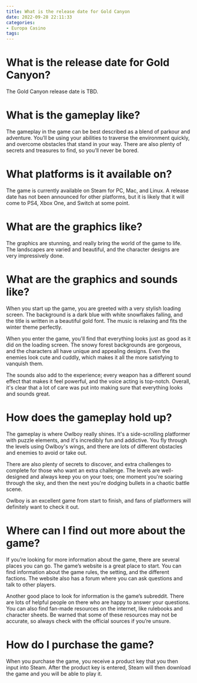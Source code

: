 ```yaml
---
title: What is the release date for Gold Canyon
date: 2022-09-28 22:11:33
categories:
- Europa Casino
tags:
---
```



#  What is the release date for Gold Canyon?

The Gold Canyon release date is TBD.

#  What is the gameplay like?

The gameplay in the game can be best described as a blend of parkour and adventure. You’ll be using your abilities to traverse the environment quickly, and overcome obstacles that stand in your way. There are also plenty of secrets and treasures to find, so you’ll never be bored.

# What platforms is it available on?

The game is currently available on Steam for PC, Mac, and Linux. A release date has not been announced for other platforms, but it is likely that it will come to PS4, Xbox One, and Switch at some point.

# What are the graphics like?

The graphics are stunning, and really bring the world of the game to life. The landscapes are varied and beautiful, and the character designs are very impressively done.

#  What are the graphics and sounds like?

When you start up the game, you are greeted with a very stylish loading screen. The background is a dark blue with white snowflakes falling, and the title is written in a beautiful gold font. The music is relaxing and fits the winter theme perfectly.

When you enter the game, you'll find that everything looks just as good as it did on the loading screen. The snowy forest backgrounds are gorgeous, and the characters all have unique and appealing designs. Even the enemies look cute and cuddly, which makes it all the more satisfying to vanquish them.

The sounds also add to the experience; every weapon has a different sound effect that makes it feel powerful, and the voice acting is top-notch. Overall, it's clear that a lot of care was put into making sure that everything looks and sounds great.

# How does the gameplay hold up?

The gameplay is where Owlboy really shines. It's a side-scrolling platformer with puzzle elements, and it's incredibly fun and addictive. You fly through the levels using Owlboy's wings, and there are lots of different obstacles and enemies to avoid or take out.

There are also plenty of secrets to discover, and extra challenges to complete for those who want an extra challenge. The levels are well-designed and always keep you on your toes; one moment you're soaring through the sky, and then the next you're dodging bullets in a chaotic battle scene.

Owlboy is an excellent game from start to finish, and fans of platformers will definitely want to check it out.

#  Where can I find out more about the game?

If you’re looking for more information about the game, there are several places you can go. The game’s website is a great place to start. You can find information about the game rules, the setting, and the different factions. The website also has a forum where you can ask questions and talk to other players.

Another good place to look for information is the game’s subreddit. There are lots of helpful people on there who are happy to answer your questions. You can also find fan-made resources on the internet, like rulebooks and character sheets. Be warned that some of these resources may not be accurate, so always check with the official sources if you’re unsure.

#  How do I purchase the game?

When you purchase the game, you receive a product key that you then input into Steam. After the product key is entered, Steam will then download the game and you will be able to play it.